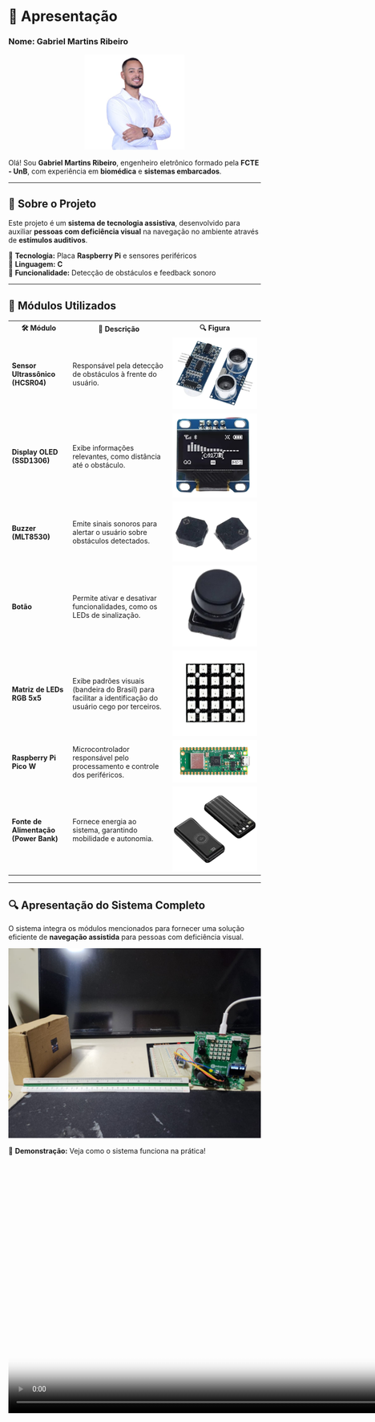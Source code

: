 # 🚀 Apresentação

### Nome: Gabriel Martins Ribeiro  

<p align="center">
  <img src="assets/img/Gabriel.jpeg" alt="Gabriel Martins Ribeiro" width="200">
</p>  

Olá! Sou **Gabriel Martins Ribeiro**, engenheiro eletrônico formado pela **FCTE - UnB**, com experiência em **biomédica** e **sistemas embarcados**.  

---

## 🎯 Sobre o Projeto  

Este projeto é um **sistema de tecnologia assistiva**, desenvolvido para auxiliar **pessoas com deficiência visual** na navegação no ambiente através de **estímulos auditivos**.  

🔹 **Tecnologia:** Placa **Raspberry Pi** e sensores periféricos  
🔹 **Linguagem:** **C**  
🔹 **Funcionalidade:** Detecção de obstáculos e feedback sonoro  

---

## 🔧 Módulos Utilizados  

<p align="center">
  <table>
    <tr>
      <th>🛠️ <b>Módulo</b></th>
      <th>📌 <b>Descrição</b></th>
      <th>🔍 <b>Figura</b></th>
    </tr>
    <tr>
      <td><b>Sensor Ultrassônico (HCSR04)</b></td>
      <td>Responsável pela detecção de obstáculos à frente do usuário.</td>
      <td><img src="assets/img/modules/ultrassonico.png"></td>
    </tr>
    <tr>
      <td><b>Display OLED (SSD1306)</b></td>
      <td>Exibe informações relevantes, como distância até o obstáculo.</td>
      <td><img src="assets/img/modules/oled.png"></td>
    </tr>
    <tr>
      <td><b>Buzzer (MLT8530)</b></td>
      <td>Emite sinais sonoros para alertar o usuário sobre obstáculos detectados.</td>
      <td><img src="assets/img/modules/buzzer.png"></td>
    </tr>
    <tr>
      <td><b>Botão</b></td>
      <td>Permite ativar e desativar funcionalidades, como os LEDs de sinalização.</td>
      <td><img src="assets/img/modules/botao.png"></td>
    </tr>
    <tr>
      <td><b>Matriz de LEDs RGB 5x5</b></td>
      <td>Exibe padrões visuais (bandeira do Brasil) para facilitar a identificação do usuário cego por terceiros.</td>
      <td><img src="assets/img/modules/matriz_led.png"></td>
    </tr>
    <tr>
      <td><b>Raspberry Pi Pico W</b></td>
      <td>Microcontrolador responsável pelo processamento e controle dos periféricos.</td>
      <td><img src="assets/img/modules/pico_w.png"></td>
    </tr>
    <tr>
      <td><b>Fonte de Alimentação (Power Bank)</b></td>
      <td>Fornece energia ao sistema, garantindo mobilidade e autonomia.</td>
      <td><img src="assets/img/modules/powerbank.png"></td>
    </tr>
  </table>
</p>

---

## 🔍 Apresentação do Sistema Completo  

O sistema integra os módulos mencionados para fornecer uma solução eficiente de **navegação assistida** para pessoas com deficiência visual.  

<center>
  <img src="assets/img/system_overview.jpeg" alt="Visão Geral do Sistema">
</center>

🎥 **Demonstração:** Veja como o sistema funciona na prática!  

<center>
  <video controls poster="assets/video/Thumb_BRSmartGuia.png" style="height: 500px;">
    <source src="assets/video/v_final.mp4" type="video/mp4">
    Seu navegador não suporta a reprodução de vídeos.
  </video>
</center>
